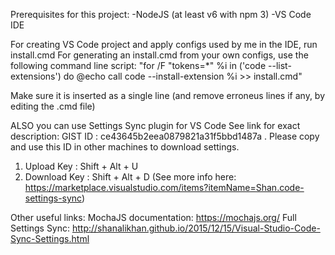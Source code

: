 Prerequisites for this project:
-NodeJS (at least v6 with npm 3)
-VS Code IDE

For creating VS Code project and apply configs used by me in the IDE, run install.cmd
For generating an install.cmd from your own configs, use the following command line script:
"for /F "tokens=*" %i in ('code --list-extensions') do @echo call code --install-extension %i >> install.cmd"

Make sure it is inserted as a single line (and remove erroneus lines if any, by editing the .cmd file)

ALSO you can use Settings Sync plugin for VS Code
See link for exact description:
GIST ID :  ce43645b2eea0879821a31f5bbd1487a .
Please copy and use this ID in other machines to download settings.

1. Upload Key : Shift + Alt + U
2. Download Key : Shift + Alt + D
(See more info here: https://marketplace.visualstudio.com/items?itemName=Shan.code-settings-sync)

Other useful links:
MochaJS documentation: https://mochajs.org/
Full Settings Sync: http://shanalikhan.github.io/2015/12/15/Visual-Studio-Code-Sync-Settings.html
